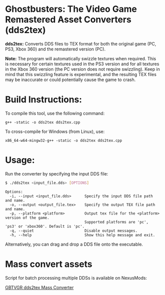 # Ghostbusters: The Video Game Remastered Asset Converters (dds2tex)

**dds2tex:** Converts DDS files to TEX format for both the original game (PC, PS3, Xbox 360) and the remastered version (PC).

**Note:** The program will automatically swizzle textures when required.
This is necessary for certain textures used in the PS3 version and for all textures in the Xbox 360 version (the PC version does not require swizzling).
Keep in mind that this swizzling feature is experimental, and the resulting TEX files may be inaccurate or could potentially cause the game to crash.


# Build Instructions:

To compile this tool, use the following command:

`g++ -static -o dds2tex dds2tex.cpp`

To cross-compile for Windows (from Linux), use:

`x86_64-w64-mingw32-g++ -static -o dds2tex dds2tex.cpp`


# Usage:

Run the converter by specifying the input DDS file:
```sh
$ ./dds2tex <input_file.dds> [OPTIONS]
```
```
Options:
  -i, --input <input_file.dds>      Specify the input DDS file path and name.
  -o, --output <output_file.tex>    Specify the output TEX file path and name.
  -p, --platform <platform>         Output tex file for the <platform> version of the game.
                                    Supported platforms are 'pc', 'ps3' or 'xbox360'. Default is 'pc'.
  -q, --quiet                       Disable output messages.
  -h, --help                        Show this help message and exit.
```

Alternatively, you can drag and drop a DDS file onto the executable.


# Mass convert assets

Script for batch processing multiple DDSs is available on NexusMods:

[GBTVGR dds2tex Mass Converter](https://www.nexusmods.com/ghostbustersthevideogameremastered/mods/48)
